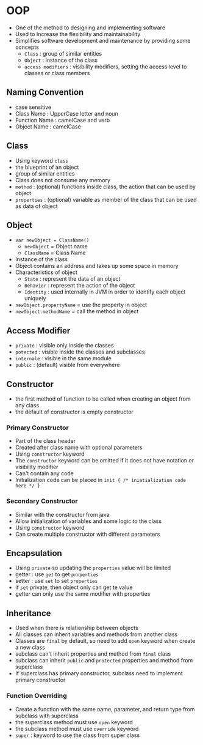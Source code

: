 # OOP
- One of the method to designing and implementing software
- Used to Increase the flexibility and maintainability
- Simplifies software development and maintenance by providing some concepts
  - `Class` : group of similar entities
  - `Object` : Instance of the class 
  - `access modifiers` : visibility modifiers, setting the access level to classes or class members

## Naming Convention
- case sensitive
- Class Name : UpperCase letter and noun
- Function Name : camelCase and verb
- Object Name : camelCase

## Class
- Using keyword `class`
- the blueprint of an object
- group of similar entities
- Class does not consume any memory
- `method` : (optional) functions inside class, the action that can be used by object
- `properties` : (optional) variable as member of the class that can be used as data of object

## Object
- `var newObject = ClassName()`
  - `newObject` = Object name
  - `ClassName` = Class Name
- Instance of the class
- Object contains an address and takes up some space in memory
- Characteristics of object
  - `State` : represent the data of an object
  - `Behavior` : represent the action of the object
  - `Identity` : used internally in JVM in order to identify each object uniquely
- `newObject.propertyName` = use the property in object
- `newObject.methodName` = call the method in object

## Access Modifier
- `private` : visible only inside the classes
- `potected` : visible inside the classes and subclasses
- `internale` : visible in the same module
- `public` : (default) visible from everywhere

## Constructor
- the first method of function to be called when creating an object from any class
- the default of constructor is empty constructor

### Primary Constructor
- Part of the class header
- Created after class name with optional parameters
- Using `constructor` keyword
- The `constructor` keyword can be omitted if it does not have notation or visibility modifier
- Can't contain any code
- Initialization code can be placed in `init { /* iniatialization code here */ }`

### Secondary Constructor
- Similar with the constructor from java
- Allow initialization of variables and some logic to the class
- Using `constructor` keyword
- Can create multiple constructor with different parameters

## Encapsulation
- Using `private` so updating the `properties` value will be limited
- getter : use `get` to get `properties`
- setter : use `set` to set `properties`
- if `set` private, then object only can get te value
- getter can only use the same modifier with properties

## Inheritance
- Used when there is relationship between objects
- All classes can inherit variables and methods from another class
- Classes are `final` by default, so need to add `open` keyword when create a new class
- subclass can't inherit properties and method from `final` class
- subclass can inherit `public` and `protected` properties and method from superclass
- If superclass has primary constructor, subclass need to implement primary constructor

### Function Overriding 
- Create a function with the same name, parameter, and return type from subclass with superclass
- the superclass method must use `open` keyword
- the subclass method must use `override` keyword
- `super` : keyword to use the class from super class